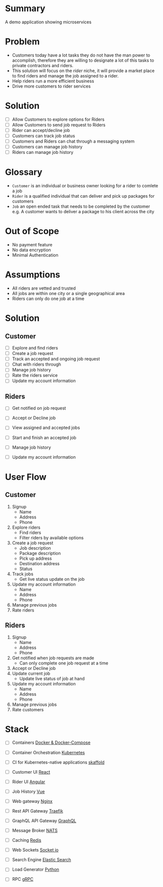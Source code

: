 # Summary 
A demo application showing microservices

# Problem
- Customers today have a lot tasks they do not have the man power to accomplish, therefore they are willing to designate a lot of this tasks to private contractors and riders.
- This solution will focus on the *rider* niche, it will provide a market place to find riders and manage the job assigned to a rider.
- Help riders run a more efficient business
- Drive more customers to rider services

# Solution
- [ ] Allow Customers to explore options for Riders 
- [ ] Allow Customers to send job request to Riders
- [ ] Rider can accept/decline job
- [ ] Customers can track job status
- [ ] Customers and Riders can chat through a messaging system
- [ ] Customers can manage job history
- [ ] Riders can manage job history

# Glossary
- `Customer` is an individual or business owner looking for a rider to comlete a job 
- `Rider` is a qualified individual that can deliver and pick up packages for customers
- `Job` an open ended task that needs to be completed by the customer e.g. A customer wants to deliver a package to his client across the city

# Out of Scope
- No payment feature
- No data encryption
- Minimal Authentication

# Assumptions
- All riders are vetted and trusted
- All jobs are within one city or a single geographical area
- Riders can only do one job at a time

# Solution
## Customer 
- [ ] Explore and find riders
- [ ] Create a job request
- [ ] Track an accepted and ongoing job request
- [ ] Chat with riders through 
- [ ] Manage job history
- [ ] Rate the riders service
- [ ] Update my account information

## Riders 
- [ ] Get notified on job request
- [ ] Accept or Decline job
- [ ] View assigned and accepted jobs 
- [ ] Start and finish an accepted job
- [ ] Manage job history
- [ ] Update my account information


# User Flow
## Customer
1. Signup
    - Name
    - Address
    - Phone 
2. Explore riders
    - Find riders 
    - Filter riders by available options
3. Create a job request
    - Job description
    - Package description
    - Pick up address
    - Destination address
    - Status
4. Track jobs
    - Get live status update on the job
5. Update my account information
    - Name
    - Address
    - Phone 
6. Manage previous jobs
7. Rate riders

## Riders
1. Signup
    - Name
    - Address
    - Phone 
2. Get notified when job requests are made
    - Can only complete one job request at a time
3. Accept or Decline job
4. Update current job
    - Update live status of job at hand
5. Update my account information
    - Name
    - Address
    - Phone 
6. Manage previous jobs
7. Rate customers

# Stack
- [ ] Containers [Docker & Docker-Compose](https://www.docker.com/)
- [ ] Container Orchestration [Kubernetes](https://kubernetes.io/)
- [ ] CI for Kubernetes-native applications [skaffold](https://skaffold.dev/)
- [ ] Customer UI [React](https://reactjs.org/)
- [ ] Rider UI [Angular](https://angular.io/)
- [ ] Job History [Vue](https://vuejs.org/)
- [ ] Web gateway [Nginx](https://www.nginx.com/)
- [ ] Rest API Gateway [Traefik](https://containo.us/traefik/)
- [ ] GraphQL API Gateway [GraphQL](https://graphql.org/)
- [ ] Message Broker [NATS](https://nats.io/)
- [ ] Caching [Redis](https://redis.io/)
- [ ] Web Sockets [Socket io](Socket.io)
- [ ] Search Engine [Elastic Search](https://www.elastic.co/)
- [ ] Load Generator [Python](https://locust.io/)
- [ ] RPC [gRPC](https://grpc.io/)


